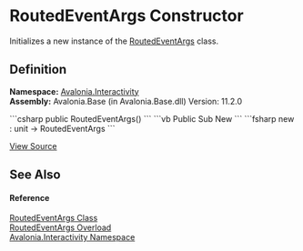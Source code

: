# RoutedEventArgs Constructor


Initializes a new instance of the <a href="T_Avalonia_Interactivity_RoutedEventArgs">RoutedEventArgs</a> class.



## Definition
**Namespace:** <a href="N_Avalonia_Interactivity">Avalonia.Interactivity</a>  
**Assembly:** Avalonia.Base (in Avalonia.Base.dll) Version: 11.2.0

<Tabs groupId="api-code-preview">
<TabItem value="csharp" label="C#">
```csharp
public RoutedEventArgs()
```
</TabItem>
<TabItem value="vb" label="VB">
```vb
Public Sub New
```
</TabItem>
<TabItem value="fsharp" label="F#">
```fsharp
new : unit -> RoutedEventArgs
```
</TabItem>
</Tabs>



<a href="https://github.com/AvaloniaUI/Avalonia/tree/master/src/Avalonia.Base/Interactivity/RoutedEventArgs.cs#L13" title="View the source code">View Source</a>



## See Also


#### Reference
<a href="T_Avalonia_Interactivity_RoutedEventArgs">RoutedEventArgs Class</a>  
<a href="Overload_Avalonia_Interactivity_RoutedEventArgs__ctor">RoutedEventArgs Overload</a>  
<a href="N_Avalonia_Interactivity">Avalonia.Interactivity Namespace</a>  

